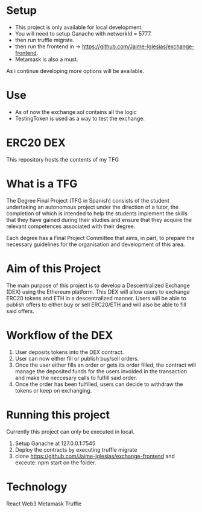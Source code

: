 # Setup

  * This project is only available for local development.
  * You will need to setup Ganache with networkId = 5777.
  * then run truffle migrate.
  * then run the frontend in -> https://github.com/Jaime-Iglesias/exchange-frontend.
  * Metamask is also a must.

  As i continue developing more options will be available.

# Use

  * As of now the exchange.sol contains all the logic
  * TestingToken is used as a way to test the exchange.
  
# ERC20 DEX

This repository hosts the contents of my TFG

# What is a TFG

The Degree Final Project (TFG in Spanish) consists of the student undertaking an autonomous project under the direction of a tutor, the completion of which is intended to help the students implement the skills that they have gained during their studies and ensure that they acquire the relevant competences associated with their degree.

Each degree has a Final Project Committee that aims, in part, to prepare the necessary guidelines for the organisation and development of this area.

# Aim of this Project

The main purpose of this project is to develop a Descentralized Exchange (DEX) using the Ethereum platform.
This DEX will allow users to exchange ERC20 tokens and ETH in a descentralized manner.
Users will be able to publish offers to either buy or sell ERC20/ETH and will also be able to fill said offers.

# Workflow of the DEX

1. User deposits tokens into the DEX contract.
2. User can now either fill or publish buy/sell orders.
3. Once the user either fills an order or gets its order filled, the contract will manage the deposited funds
  for the users involded in the transaction and make the neccesary calls to fulfill said order.
4. Once the order has been fulfilled, users can decide to withdraw the tokens or keep on exchanging.

# Running this project
  Currently this project can only be executed in local.
  
  1. Setup Ganache at 127.0.0.1:7545
  2. Deploy the contracts by executing truffle migrate
  3. clone https://github.com/Jaime-Iglesias/exchange-frontend and exceute: npm start on the folder.
  
# Technology

  React
  Web3
  Metamask
  Truffle
    
